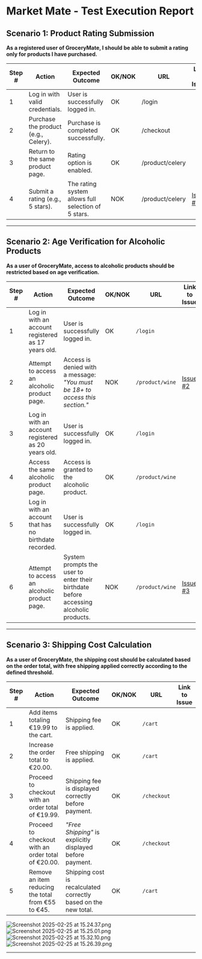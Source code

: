 # **Market Mate - Test Execution Report**


## **Scenario 1: Product Rating Submission**

**As a registered user of GroceryMate, I should be able to submit a rating only for products I have purchased.**

| Step # | Action | Expected Outcome | OK/NOK | URL | Link to Issue |
|--------|--------|-----------------|--------|-----|--------------|
| 1 | Log in with valid credentials. | User is successfully logged in. | OK | /login | |
| 2 | Purchase the product (e.g., Celery). | Purchase is completed successfully. | OK | /checkout | |
| 3 | Return to the same product page. | Rating option is enabled. | OK | /product/celery | |
| 4 | Submit a rating (e.g., 5 stars). | The rating system allows full selection of 5 stars. | NOK | /product/celery | [Issue #1](https://github.com/Hedi-hub/tester-portfolio/issues/1) |

---

## **Scenario 2: Age Verification for Alcoholic Products**

**As a user of GroceryMate, access to alcoholic products should be restricted based on age verification.**

| Step # | Action | Expected Outcome | OK/NOK | URL | Link to Issue                                                      |
|--------|--------|------------------|--------|-----|--------------------------------------------------------------------|
| 1 | Log in with an account registered as 17 years old. | User is successfully logged in. | OK | `/login` |                                                                    |
| 2 | Attempt to access an alcoholic product page. | Access is denied with a message: _"You must be 18+ to access this section."_ | NOK | `/product/wine` | [Issue #2](https://github.com/Hedi-hub/tester-portfolio/issues/2)  |
| 3 | Log in with an account registered as 20 years old. | User is successfully logged in. | OK | `/login` |                                                                    |
| 4 | Access the same alcoholic product page. | Access is granted to the alcoholic product. | OK | `/product/wine` |                                                                    |
| 5 | Log in with an account that has no birthdate recorded. | User is successfully logged in. | OK | `/login` |                                                                    |
| 6 | Attempt to access an alcoholic product page. | System prompts the user to enter their birthdate before accessing alcoholic products. | NOK | `/product/wine` | [Issue #3](https://github.com/Hedi-hub/tester-portfolio/issues/3)  |

---

## **Scenario 3: Shipping Cost Calculation**

**As a user of GroceryMate, the shipping cost should be calculated based on the order total, with free shipping applied correctly according to the defined threshold.**

| Step # | Action | Expected Outcome | OK/NOK | URL | Link to Issue |
|--------|--------|------------------|--------|-----|--------------|
| 1 | Add items totaling €19.99 to the cart. | Shipping fee is applied. | OK | `/cart` | |
| 2 | Increase the order total to €20.00. | Free shipping is applied. | OK | `/cart` | |
| 3 | Proceed to checkout with an order total of €19.99. | Shipping fee is displayed correctly before payment. | OK | `/checkout` | |
| 4 | Proceed to checkout with an order total of €20.00. | _"Free Shipping"_ is explicitly displayed before payment. | OK | `/checkout` | |
| 5 | Remove an item reducing the total from €55 to €45. | Shipping cost is recalculated correctly based on the new total. | OK | `/cart` | |

![Screenshot 2025-02-25 at 15.24.37.png](..%2F..%2F..%2F..%2FDocuments%2FScreenshot%202025-02-25%20at%2015.24.37.png)
![Screenshot 2025-02-25 at 15.25.01.png](..%2F..%2F..%2F..%2FDocuments%2FScreenshot%202025-02-25%20at%2015.25.01.png)
![Screenshot 2025-02-25 at 15.32.10.png](..%2F..%2F..%2F..%2FDocuments%2FScreenshot%202025-02-25%20at%2015.32.10.png)
![Screenshot 2025-02-25 at 15.26.39.png](..%2F..%2F..%2F..%2FDocuments%2FScreenshot%202025-02-25%20at%2015.26.39.png)

---